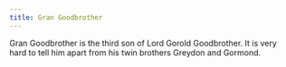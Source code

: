 ```yaml
---
title: Gran Goodbrother
---
```


Gran Goodbrother is the third son of Lord Gorold Goodbrother. It is very hard to tell him apart from his twin brothers Greydon and Gormond.


